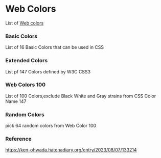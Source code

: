 Web Colors
===============

List of [Web colors](https://en.wikipedia.org/wiki/Web_colors)

### Basic Colors

List of 16 Basic Colors that can be used in CSS

### Extended Colors

List pf 147 Colors defined by W3C CSS3

### Web Colors 100

List of 100 Colors,exclude Black White and Gray strains from CSS Color Name 147

### Random Colors

pick 64 random colors from Web Color 100

### Reference
https://ken-ohwada.hatenadiary.org/entry/2023/08/07/133214




